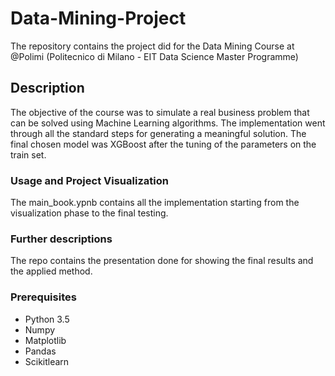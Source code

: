 # Data-Mining-Project

The repository contains the project did for the Data Mining Course at @Polimi (Politecnico di Milano - EIT Data Science Master Programme)

## Description
The objective of the course was to simulate a real business problem that can be solved using Machine Learning algorithms. The implementation went through all the standard steps for generating a meaningful solution. The final chosen model was XGBoost after the tuning of the parameters on the train set.

### Usage and Project Visualization
The main_book.ypnb contains all the implementation starting from the visualization phase to the final testing.

### Further descriptions
The repo contains the presentation done for showing the final results and the applied method.

### Prerequisites
- Python 3.5
- Numpy
- Matplotlib
- Pandas
- Scikitlearn



